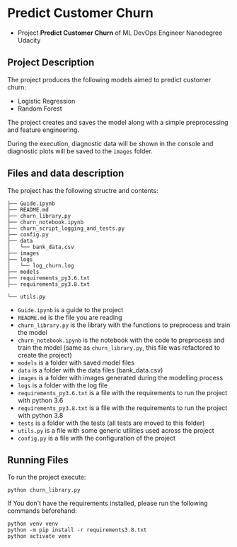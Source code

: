 # Predict Customer Churn

- Project **Predict Customer Churn** of ML DevOps Engineer Nanodegree Udacity

## Project Description
The project produces the following models aimed to predict customer churn:
- Logistic Regression
- Random Forest

The project creates and saves the model along with a simple preprocessing and feature engineering.

During the execution, diagnostic data will be shown in the console and diagnostic plots will be saved 
to the `images` folder.

## Files and data description
The project has the following structre and contents:

```
├── Guide.ipynb
├── README.md
├── churn_library.py
├── churn_notebook.ipynb
├── churn_script_logging_and_tests.py
├── config.py
├── data
│   └── bank_data.csv
├── images
├── logs
│   └── log_churn.log
├── models
├── requirements_py3.6.txt
├── requirements_py3.8.txt

└── utils.py

```

* `Guide.ipynb` is a guide to the project
* `README.md` is the file you are reading
* `churn_library.py` is the library with the functions to preprocess and train the model
* `churn_notebook.ipynb` is the notebook with the code to preprocess and train the model (same as `churn_library.py`,
this file was refactored to create the project)
* `models` is a folder with saved model files
* `data` is a folder with the data files (bank_data.csv)
* `images` is a folder with images generated during the modelling process
* `logs` is a folder with the log file
* `requirements_py3.6.txt` is a file with the requirements to run the project with python 3.6
* `requirements_py3.8.txt` is a file with the requirements to run the project with python 3.8
* `tests` is a folder with the tests (all tests are moved to this folder)
* `utils.py` is a file with some generic utilities used across the project
* `config.py` is a file with the configuration of the project

## Running Files
To run the project execute:

`python churn_library.py`

If You don't have the requirements installed, please run the following commands beforehand:
```
python venv venv
python -m pip install -r requirements3.8.txt
python activate venv
```




